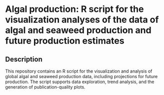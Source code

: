 # Algal production: R script for the visualization analyses of the data of algal and seaweed production and future production estimates

## Description

This repository contains an R script for the visualization and analysis of global algal and seaweed production data, including projections for future production. The script supports data exploration, trend analysis, and the generation of publication-quality plots.


